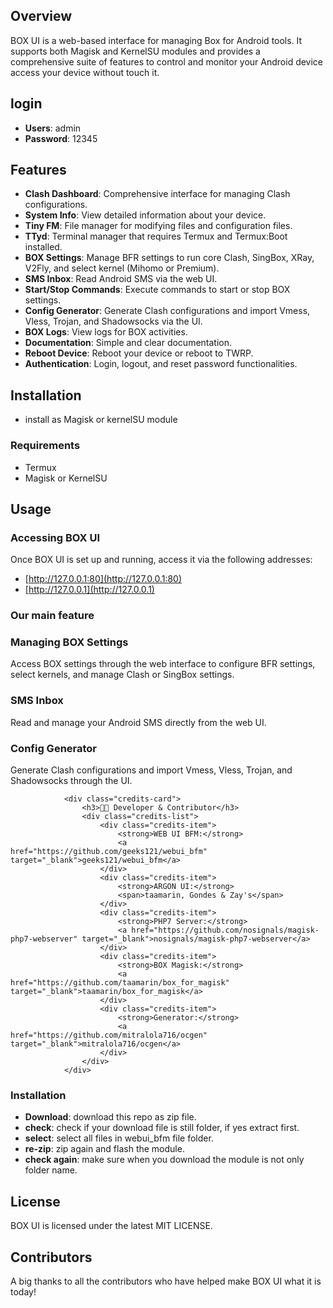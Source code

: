 

## Overview
BOX UI is a web-based interface for managing Box for Android tools. It supports both Magisk and KernelSU modules and provides a comprehensive suite of features to control and monitor your Android device access your device without touch it.
## login

- **Users**: admin
- **Password**: 12345

## Features

- **Clash Dashboard**: Comprehensive interface for managing Clash configurations.
- **System Info**: View detailed information about your device.
- **Tiny FM**: File manager for modifying files and configuration files.
- **TTyd**: Terminal manager that requires Termux and Termux:Boot installed.
- **BOX Settings**: Manage BFR settings to run core Clash, SingBox, XRay, V2Fly, and select kernel (Mihomo or Premium).
- **SMS Inbox**: Read Android SMS via the web UI.
- **Start/Stop Commands**: Execute commands to start or stop BOX settings.
- **Config Generator**: Generate Clash configurations and import Vmess, Vless, Trojan, and Shadowsocks via the UI.
- **BOX Logs**: View logs for BOX activities.
- **Documentation**: Simple and clear documentation.
- **Reboot Device**: Reboot your device or reboot to TWRP.
- **Authentication**: Login, logout, and reset password functionalities.



## Installation

- install as Magisk or kernelSU module

### Requirements

- Termux
- Magisk or KernelSU



## Usage

### Accessing BOX UI

Once BOX UI is set up and running, access it via the following addresses:
- [http://127.0.0.1:80](http://127.0.0.1:80)
- [http://127.0.0.1](http://127.0.0.1)

### Our main feature
### Managing BOX Settings

Access BOX settings through the web interface to configure BFR settings, select kernels, and manage Clash or SingBox settings.

### SMS Inbox

Read and manage your Android SMS directly from the web UI.

### Config Generator

Generate Clash configurations and import Vmess, Vless, Trojan, and Shadowsocks through the UI.

                <div class="credits-card">
                    <h3>👨‍💻 Developer & Contributor</h3>
                    <div class="credits-list">
                        <div class="credits-item">
                            <strong>WEB UI BFM:</strong>
                            <a href="https://github.com/geeks121/webui_bfm" target="_blank">geeks121/webui_bfm</a>
                        </div>
                        <div class="credits-item">
                            <strong>ARGON UI:</strong>
                            <span>taamarin, Gondes & Zay's</span>
                        </div>
                        <div class="credits-item">
                            <strong>PHP7 Server:</strong>
                            <a href="https://github.com/nosignals/magisk-php7-webserver" target="_blank">nosignals/magisk-php7-webserver</a>
                        </div>
                        <div class="credits-item">
                            <strong>BOX Magisk:</strong>
                            <a href="https://github.com/taamarin/box_for_magisk" target="_blank">taamarin/box_for_magisk</a>
                        </div>
                        <div class="credits-item">
                            <strong>Generator:</strong>
                            <a href="https://github.com/mitralola716/ocgen" target="_blank">mitralola716/ocgen</a>
                        </div>
                    </div>
                </div>
### Installation
- **Download**: download this repo as zip file.
- **check**: check if your download file is still folder, if yes extract first.
- **select**: select all files in webui_bfm file folder.
- **re-zip**: zip again and flash the module.
- **check again**: make sure when you download the module is not only folder name.



## License

BOX UI is licensed under the latest MIT LICENSE.

## Contributors

A big thanks to all the contributors who have helped make BOX UI what it is today!
